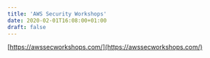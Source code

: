 ```yaml
---
title: 'AWS Security Workshops'
date: 2020-02-01T16:08:00+01:00
draft: false
---
```


[https://awssecworkshops.com/](https://awssecworkshops.com/)